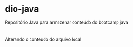 # dio-java
Repositório Java para armazenar conteúdo do bootcamp java
#
Alterando o conteudo do arquivo local
